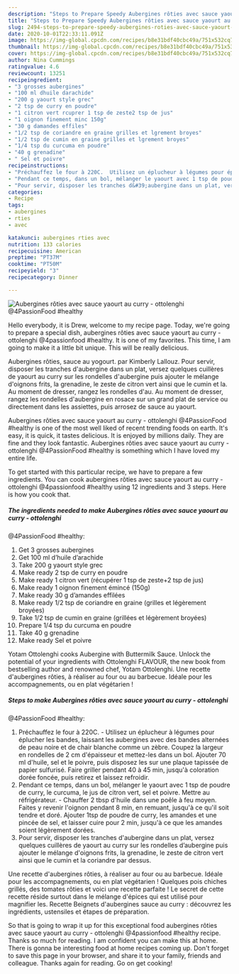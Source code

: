 ```yaml
---
description: "Steps to Prepare Speedy Aubergines rôties avec sauce yaourt au curry - ottolenghi @4PassionFood #healthy"
title: "Steps to Prepare Speedy Aubergines rôties avec sauce yaourt au curry - ottolenghi @4PassionFood #healthy"
slug: 2494-steps-to-prepare-speedy-aubergines-roties-avec-sauce-yaourt-au-curry-ottolenghi-4passionfood-healthy
date: 2020-10-01T22:33:11.091Z
image: https://img-global.cpcdn.com/recipes/b8e31bdf40cbc49a/751x532cq70/aubergines-roties-avec-sauce-yaourt-au-curry-ottolenghi-4passionfood-healthy-photo-principale-de-la-recette.jpg
thumbnail: https://img-global.cpcdn.com/recipes/b8e31bdf40cbc49a/751x532cq70/aubergines-roties-avec-sauce-yaourt-au-curry-ottolenghi-4passionfood-healthy-photo-principale-de-la-recette.jpg
cover: https://img-global.cpcdn.com/recipes/b8e31bdf40cbc49a/751x532cq70/aubergines-roties-avec-sauce-yaourt-au-curry-ottolenghi-4passionfood-healthy-photo-principale-de-la-recette.jpg
author: Nina Cummings
ratingvalue: 4.6
reviewcount: 13251
recipeingredient:
- "3 grosses aubergines"
- "100 ml dhuile darachide"
- "200 g yaourt style grec"
- "2 tsp de curry en poudre"
- "1 citron vert rcuprer 1 tsp de zeste2 tsp de jus"
- "1 oignon finement minc 150g"
- "30 g damandes effiles"
- "1/2 tsp de coriandre en graine grilles et lgrement broyes"
- "1/2 tsp de cumin en graine grilles et lgrement broyes"
- "1/4 tsp du curcuma en poudre"
- "40 g grenadine"
- " Sel et poivre"
recipeinstructions:
- "Préchauffez le four à 220C.  Utilisez un éplucheur à légumes pour éplucher les bandes, laissant les aubergines avec des bandes alternées de peau noire et de chair blanche comme un zèbre. Coupez la largeur en rondelles de 2 cm d&#39;épaisseur et mettez-les dans un bol. Ajouter 70 ml d&#39;huile, sel et le poivre, puis disposez les sur une plaque tapissée de papier sulfurisé. Faire griller pendant 40 à 45 min, jusqu&#39;à coloration dorée foncée, puis retirez et laissez refroidir."
- "Pendant ce temps, dans un bol, mélanger le yaourt avec 1 tsp de poudre de curry, le curcuma, le jus de citron vert, sel et poivre. Mettre au réfrigérateur.  Chauffer 2 tbsp d&#39;huile dans une poêle à feu moyen. Faites y revenir l&#39;oignon pendant 8 min, en remuant, jusqu&#39;à ce qu&#39;il soit tendre et doré. Ajouter 1tsp de poudre de curry, les amandes et une pincée de sel, et laisser cuire pour 2 min, jusqu&#39;à ce que les amandes soient légèrement dorées."
- "Pour servir, disposer les tranches d&#39;aubergine dans un plat, versez quelques cuillères de yaourt au curry sur les rondelles d’aubergine puis ajouter le mélange d&#39;oignons frits, la grenadine, le zeste de citron vert ainsi que le cumin et la coriandre par dessus."
categories:
- Recipe
tags:
- aubergines
- rties
- avec

katakunci: aubergines rties avec 
nutrition: 133 calories
recipecuisine: American
preptime: "PT37M"
cooktime: "PT50M"
recipeyield: "3"
recipecategory: Dinner

---
```



![Aubergines rôties avec sauce yaourt au curry - ottolenghi
@4PassionFood #healthy](https://img-global.cpcdn.com/recipes/b8e31bdf40cbc49a/751x532cq70/aubergines-roties-avec-sauce-yaourt-au-curry-ottolenghi-4passionfood-healthy-photo-principale-de-la-recette.jpg)

Hello everybody, it is Drew, welcome to my recipe page. Today, we're going to prepare a special dish, aubergines rôties avec sauce yaourt au curry - ottolenghi
@4passionfood #healthy. It is one of my favorites. This time, I am going to make it a little bit unique. This will be really delicious.

Aubergines rôties, sauce au yogourt. par Kimberly Lallouz. Pour servir, disposer les tranches d&#39;aubergine dans un plat, versez quelques cuillères de yaourt au curry sur les rondelles d&#39;aubergine puis ajouter le mélange d&#39;oignons frits, la grenadine, le zeste de citron vert ainsi que le cumin et la. Au moment de dresser, rangez les rondelles d&#39;au. Au moment de dresser, rangez les rondelles d&#39;aubergine en rosace sur un grand plat de service ou directement dans les assiettes, puis arrosez de sauce au yaourt.

Aubergines rôties avec sauce yaourt au curry - ottolenghi
@4PassionFood #healthy is one of the most well liked of recent trending foods on earth. It's easy, it is quick, it tastes delicious. It is enjoyed by millions daily. They are fine and they look fantastic. Aubergines rôties avec sauce yaourt au curry - ottolenghi
@4PassionFood #healthy is something which I have loved my entire life.


To get started with this particular recipe, we have to prepare a few ingredients. You can cook aubergines rôties avec sauce yaourt au curry - ottolenghi
@4passionfood #healthy using 12 ingredients and 3 steps. Here is how you cook that.

<!--inarticleads1-->

##### The ingredients needed to make Aubergines rôties avec sauce yaourt au curry - ottolenghi
@4PassionFood #healthy:

1. Get 3 grosses aubergines
1. Get 100 ml d’huile d’arachide
1. Take 200 g yaourt style grec
1. Make ready 2 tsp de curry en poudre
1. Make ready 1 citron vert (récupérer 1 tsp de zeste+2 tsp de jus)
1. Make ready 1 oignon finement émincé (150g)
1. Make ready 30 g d’amandes effilées
1. Make ready 1/2 tsp de coriandre en graine (grilles et légèrement broyées)
1. Take 1/2 tsp de cumin en graine (grillées et légèrement broyées)
1. Prepare 1/4 tsp du curcuma en poudre
1. Take 40 g grenadine
1. Make ready  Sel et poivre


Yotam Ottolenghi cooks Aubergine with Buttermilk Sauce. Unlock the potential of your ingredients with Ottolenghi FLAVOUR, the new book from bestselling author and renowned chef, Yotam Ottolenghi. Une recette d&#39;aubergines rôties, à réaliser au four ou au barbecue. Idéale pour les accompagnements, ou en plat végétarien ! 

<!--inarticleads2-->

##### Steps to make Aubergines rôties avec sauce yaourt au curry - ottolenghi
@4PassionFood #healthy:

1. Préchauffez le four à 220C. -  Utilisez un éplucheur à légumes pour éplucher les bandes, laissant les aubergines avec des bandes alternées de peau noire et de chair blanche comme un zèbre. Coupez la largeur en rondelles de 2 cm d&#39;épaisseur et mettez-les dans un bol. Ajouter 70 ml d&#39;huile, sel et le poivre, puis disposez les sur une plaque tapissée de papier sulfurisé. Faire griller pendant 40 à 45 min, jusqu&#39;à coloration dorée foncée, puis retirez et laissez refroidir.
1. Pendant ce temps, dans un bol, mélanger le yaourt avec 1 tsp de poudre de curry, le curcuma, le jus de citron vert, sel et poivre. Mettre au réfrigérateur. -  Chauffer 2 tbsp d&#39;huile dans une poêle à feu moyen. Faites y revenir l&#39;oignon pendant 8 min, en remuant, jusqu&#39;à ce qu&#39;il soit tendre et doré. Ajouter 1tsp de poudre de curry, les amandes et une pincée de sel, et laisser cuire pour 2 min, jusqu&#39;à ce que les amandes soient légèrement dorées.
1. Pour servir, disposer les tranches d&#39;aubergine dans un plat, versez quelques cuillères de yaourt au curry sur les rondelles d’aubergine puis ajouter le mélange d&#39;oignons frits, la grenadine, le zeste de citron vert ainsi que le cumin et la coriandre par dessus.


Une recette d&#39;aubergines rôties, à réaliser au four ou au barbecue. Idéale pour les accompagnements, ou en plat végétarien ! Quelques pois chiches grillés, des tomates rôties et voici une recette parfaite ! Le secret de cette recette réside surtout dans le mélange d&#39;épices qui est utilisé pour magnifier les. Recette Beignets d&#39;aubergines sauce au curry : découvrez les ingrédients, ustensiles et étapes de préparation. 

So that is going to wrap it up for this exceptional food aubergines rôties avec sauce yaourt au curry - ottolenghi
@4passionfood #healthy recipe. Thanks so much for reading. I am confident you can make this at home. There is gonna be interesting food at home recipes coming up. Don't forget to save this page in your browser, and share it to your family, friends and colleague. Thanks again for reading. Go on get cooking!
